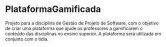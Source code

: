 # PlataformaGamificada
Projeto para a disciplina de Gestão de Projeto de Software, com o objetivo de criar uma plataforma que ajude os professores a gamificarem o conteúdo das disciplinas no ensino superior. A plataforma será utilizada em conjunto com o tidia.
